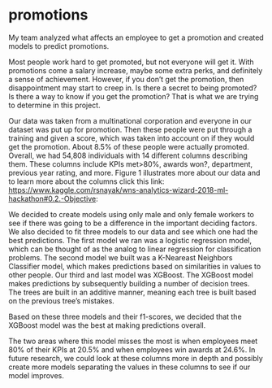 # promotions
My team analyzed what affects an employee to get a promotion and created models to predict promotions.

Most people work hard to get promoted, but not everyone will get it. With promotions come a salary increase, maybe some extra perks, and definitely a sense of achievement. However, if you don’t get the promotion, then disappointment may start to creep in. Is there a secret to being promoted? Is there a way to know if you get the promotion? That is what we are trying to determine in this project.

Our data was taken from a multinational corporation and everyone in our dataset was put up for promotion. Then these people were put through a training and given a score, which was taken into account on if they would get the promotion. About 8.5% of these people were actually promoted. Overall, we had 54,808 individuals with 14 different columns describing them. These columns include KPIs met>80%, awards won?, department, previous year rating, and more. Figure 1 illustrates more about our data and to learn more about the columns click this link: https://www.kaggle.com/rsnayak/wns-analytics-wizard-2018-ml-hackathon#0.2.-Objective:

We decided to create models using only male and only female workers to see if there was going to be a difference in the important deciding factors. We also decided to fit three models to our data and see which one had the best predictions. The first model we ran was a logistic regression model, which can be thought of as the analog to linear regression for classification problems. The second model we built was a K-Neareast Neighbors Classifier model, which makes predictions based on similarities in values to other people. Our third and last model was XGBoost. The XGBoost model makes predictions by subsequently building a number of decision trees. The trees are built in an additive manner, meaning each tree is built based on the previous tree’s mistakes.

Based on these three models and their f1-scores, we decided that the XGBoost model was the best at making predictions overall.

The two areas where this model misses the most is when employees meet 80% of their KPIs at 20.5% and when employees win awards at 24.6%. In future research, we could look at these columns more in depth and possibly create more models separating the values in these columns to see if our model improves.

